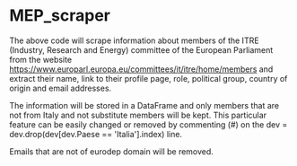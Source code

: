 # MEP_scraper
The above code will scrape information about members of the ITRE (Industry, Research and Energy) committee of the European Parliament from the website https://www.europarl.europa.eu/committees/it/itre/home/members and extract their name, link to their profile page, role, political group, country of origin and email addresses. 

The information will be stored in a DataFrame and only members that are not from Italy and not substitute members will be kept. This particular feature can be easily changed or removed by commenting (#) on the dev = dev.drop(dev[dev.Paese == 'Italia'].index) line. 

Emails that are not of eurodep domain will be removed. 
